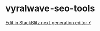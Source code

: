 # vyralwave-seo-tools

[Edit in StackBlitz next generation editor ⚡️](https://stackblitz.com/~/github.com/Friendly-Neighbourhood-Insomniac/vyralwave-seo-tools)